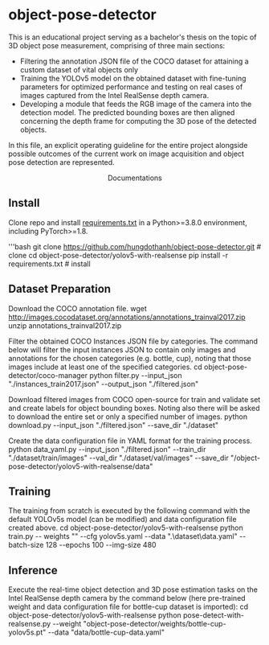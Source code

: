 # object-pose-detector
This is an educational project serving as a bachelor's thesis on the topic of 3D object pose measurement, comprising of three main sections:
- Filtering the annotation JSON file of the COCO dataset for attaining a custom dataset of vital objects only
- Training the YOLOv5 model on the obtained dataset with fine-tuning parameters for optimized performance and testing on real cases of images captured from the Intel RealSense depth camera.
- Developing a module that feeds the RGB image of the camera into the detection model. The predicted bounding boxes are then aligned concerning the depth frame for computing the 3D pose of the detected objects.

In this file, an explicit operating guideline for the entire project alongside possible outcomes of the current work on image acquisition and object pose detection are represented. 

<p align="center">Documentations</p>

## Install
Clone repo and install [requirements.txt](./yolov5-with-realsense/requirements.txt) in a Python>=3.8.0 environment, including PyTorch>=1.8.

'''bash
git clone https://github.com/hungdothanh/object-pose-detector.git  # clone
cd object-pose-detector/yolov5-with-realsense
pip install -r requirements.txt  # install


## Dataset Preparation
Download the COCO annotation file.
wget http://images.cocodataset.org/annotations/annotations_trainval2017.zip
unzip annotations_trainval2017.zip

Filter the obtained COCO Instances JSON file by categories. 
The command below will filter the input instances JSON to contain only images and annotations for the chosen categories (e.g. bottle, cup), noting that those images include at least one of the specified categories.
cd object-pose-detector/coco-manager
python filter.py --input_json "./instances_train2017.json" --output_json "./filtered.json"

Download filtered images from COCO open-source for train and validate set and create labels for object bounding boxes. Noting also there will be asked to download the entire set or only a specified number of images.
python download.py --input_json "./filtered.json" --save_dir "./dataset"

Create the data configuration file in YAML format for the training process.
python data_yaml.py --input_json "./filtered.json" --train_dir "./dataset/train/images" --val_dir "./dataset/val/images" --save_dir "/object-pose-detector/yolov5-with-realsense/data"


## Training
The training from scratch is executed by the following command with the default YOLOv5s model (can be modified) and data configuration file created above.
cd object-pose-detector/yolov5-with-realsense
python train.py -- weights "" --cfg yolov5s.yaml --data ".\dataset\data.yaml" --batch-size 128 --epochs 100 --img-size 480

## Inference
Execute the real-time object detection and 3D pose estimation tasks on the Intel RealSense depth camera by the command below (here pre-trained weight and data configuration file for bottle-cup dataset is imported):
cd object-pose-detector/yolov5-with-realsense
python pose-detect-with-realsense.py --weight "object-pose-detector/weights/bottle-cup-yolov5s.pt" --data "data/bottle-cup-data.yaml"


